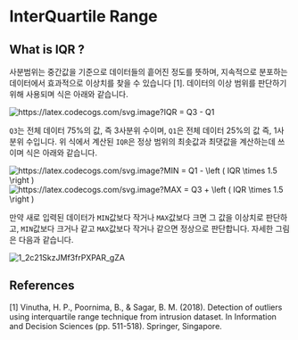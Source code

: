 # InterQuartile Range

## What is IQR ?
사분범위는 중간값을 기준으로 데이터들의 흩어진 정도를 뜻하며, 지속적으로 분포하는 데이터에서 효과적으로 이상치를 찾을 수 있습니다 [1]. 데이터의 이상 범위를 판단하기 위해 사용되며 식은 아래와 같습니다.

<img src="https://latex.codecogs.com/svg.image?IQR&space;=&space;Q3&space;-&space;Q1" title="https://latex.codecogs.com/svg.image?IQR = Q3 - Q1" />

`Q3`는 전체 데이터 75%의 값, 즉 3사분위 수이며, `Q1`은 전체 데이터 25%의 값 즉, 1사분위 수입니다. 위 식에서 계산된 `IQR`은 정상 범위의 최솟값과 최댓값을 계산하는데 쓰이며 식은 아래와 같습니다.

<img src="https://latex.codecogs.com/svg.image?MIN&space;=&space;Q1&space;-&space;\left&space;(&space;IQR&space;\times&space;1.5&space;\right&space;)&space;" title="https://latex.codecogs.com/svg.image?MIN = Q1 - \left ( IQR \times 1.5 \right ) " />
<img src="https://latex.codecogs.com/svg.image?MAX&space;=&space;Q3&space;&plus;&space;\left&space;(&space;IQR&space;\times&space;1.5&space;\right&space;)&space;" title="https://latex.codecogs.com/svg.image?MAX = Q3 + \left ( IQR \times 1.5 \right ) " />

만약 새로 입력된 데이터가 `MIN`값보다 작거나 `MAX`값보다 크면 그 값을 이상치로 판단하고, `MIN`값보다 크거나 같고 `MAX`값보다 작거나 같으면 정상으로 판단합니다. 자세한 그림은 다음과 같습니다.

![1_2c21SkzJMf3frPXPAR_gZA](https://user-images.githubusercontent.com/28584213/160149754-6fa66402-af73-4a39-92f8-ff3e8009abdd.png)

## References

[1] Vinutha, H. P., Poornima, B., & Sagar, B. M. (2018). Detection of outliers using interquartile range technique from intrusion dataset. In Information and Decision Sciences (pp. 511-518). Springer, Singapore.
